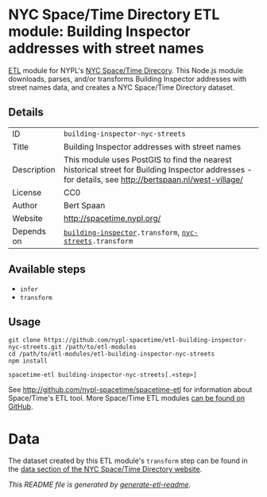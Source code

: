 # NYC Space/Time Directory ETL module: Building Inspector addresses with street names

[ETL](https://en.wikipedia.org/wiki/Extract,_transform,_load) module for NYPL's [NYC Space/Time Direcory](http://spacetime.nypl.org/). This Node.js module downloads, parses, and/or transforms Building Inspector addresses with street names data, and creates a NYC Space/Time Directory dataset.

## Details

<table>
<tbody>

<tr>
<td>ID</td>
<td><code>building-inspector-nyc-streets</code></td>
</tr>

<tr>
<td>Title</td>
<td>Building Inspector addresses with street names</td>
</tr>

<tr>
<td>Description</td>
<td>This module uses PostGIS to find the nearest historical street for Building Inspector addresses - for details, see <a href='http://bertspaan.nl/west-village/'>http://bertspaan.nl/west-village/</a></td>
</tr>

<tr>
<td>License</td>
<td>CC0</td>
</tr>

<tr>
<td>Author</td>
<td>Bert Spaan</td>
</tr>

<tr>
<td>Website</td>
<td><a href="http://spacetime.nypl.org/">http://spacetime.nypl.org/</a></td>
</tr>

<tr>
<td>Depends on</td>
<td><code><a href="https://github.com/nypl-spacetime/etl-building-inspector">building-inspector</a>.transform</code>, <code><a href="https://github.com/nypl-spacetime/etl-nyc-streets">nyc-streets</a>.transform</code></td>
</tr>
</tbody>
</table>

## Available steps

  - `infer`
  - `transform`

## Usage

```
git clone https://github.com/nypl-spacetime/etl-building-inspector-nyc-streets.git /path/to/etl-modules
cd /path/to/etl-modules/etl-building-inspector-nyc-streets
npm install

spacetime-etl building-inspector-nyc-streets[.<step>]
```

See http://github.com/nypl-spacetime/spacetime-etl for information about Space/Time's ETL tool. More Space/Time ETL modules [can be found on GitHub](https://github.com/search?utf8=%E2%9C%93&q=org%3Anypl-spacetime+etl-&type=Repositories&ref=advsearch&l=&l=).

# Data

The dataset created by this ETL module's `transform` step can be found in the [data section of the NYC Space/Time Directory website](http://spacetime.nypl.org/#data-building-inspector-nyc-streets).

_This README file is generated by [generate-etl-readme](https://github.com/nypl-spacetime/generate-etl-readme)._
